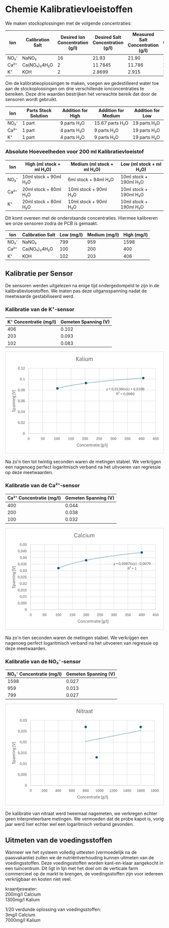 # Chemie Kalibratievloeistoffen

We maken stockoplossingen met de volgende concentraties:

| Ion  | Calibration Salt      | Desired Ion Concentration (g/l) | Desired Salt Concentration (g/l) | Measured Salt Concentration (g/l) | Actual Ion Concentration (g/l) |
|------|----------------------|--------------------------------|---------------------------------|-----------------------------------|--------------------------------|
| NO₃⁻ | NaNO₃               | 16                             | 21.93                           | 21.90                             | 15.98                          |
| Ca²⁺ | Ca(NO₃)₂4H₂O       | 2                              | 11.7845                         | 11.786                            | 2.00                            |
| K⁺   | KOH                 | 2                              | 2.8699                          | 2.915                             | 2.03                            |

Om de kalibratieoplossingen te maken, voegen we gedestilleerd water toe aan de stockoplossingen om drie verschillende ionconcentraties te bereiken. Deze drie waarden bestrijken het verwachte bereik dat door de sensoren wordt gebruikt.

| Ion   | Parts Stock Solution | Addition for High | Addition for Medium | Addition for Low |
|-------|----------------------|-------------------|---------------------|-----------------|
| NO₃⁻  | 1 part               | 9 parts H₂O      | 15.67 parts H₂O     | 19 parts H₂O   |
| Ca²⁺  | 1 part               | 4 parts H₂O      | 9 parts H₂O         | 19 parts H₂O   |
| K⁺    | 1 part               | 4 parts H₂O      | 9 parts H₂O         | 19 parts H₂O   |

### Absolute Hoeveelheden voor 200 ml Kalibratievloeistof

| Ion   | High (ml stock + ml H₂O) | Medium (ml stock + ml H₂O) | Low (ml stock + ml H₂O) |
|-------|-------------------------|---------------------------|-------------------------|
| NO₃⁻  | 10ml stock + 90ml H₂O  | 6ml stock + 94ml H₂O     | 10ml stock + 190ml H₂O  |
| Ca²⁺  | 20ml stock + 80ml H₂O  | 10ml stock + 90ml H₂O    | 10ml stock + 190ml H₂O  |
| K⁺    | 20ml stock + 80ml H₂O  | 10ml stock + 90ml H₂O    | 10ml stock + 190ml H₂O  |

Dit komt overeen met de onderstaande concentraties. Hiermee kalibreren we onze sensoren zodra de PCB is gemaakt.

| Ion   | Calibration Salt | Low (mg/l) | Medium (mg/l) | High (mg/l) |
|-------|----------------|------------|--------------|-------------|
| NO₃⁻  | NaNO₃         | 799        | 959          | 1598        |
| Ca²⁺  | Ca(NO₃)₂4H₂O | 100        | 200          | 400         |
| K⁺    | KOH          | 102        | 203          | 406         |


## Kalibratie per Sensor

De sensoren werden uitgelezen na enige tijd ondergedompeld te zijn in de kalibratievloeistoffen. We maten pas deze uitgansspanning nadat de meetwaarde gestabiliseerd werd.

### Kalibratie van de K⁺-sensor

| K⁺ Concentratie (mg/l) | Gemeten Spanning (V) |
|------------------------|----------------------|
| 406                    | 0.102                |
| 203                    | 0.093                |
| 102                    | 0.083                |

![Kalibratie K⁺-sensor](assets/Kalibratie_Kalium.png)

Na zo'n tien tot twintig seconden waren de metingen stabiel. We verkrijgen een nagenoeg perfect logaritmisch verband na het uitvoeren van regressie op deze meetwaarden.

### Kalibratie van de Ca²⁺-sensor

| Ca²⁺ Concentratie (mg/l) | Gemeten Spanning (V) |
|--------------------------|----------------------|
| 400                      | 0.044                |
| 200                      | 0.038                |
| 100                      | 0.032                |

![Kalibratie Ca²⁺-sensor](assets/Kalibratie_Calcium.png)

Na zo'n tien seconden waren de metingen stabiel. We verkrijgen een nagenoeg perfect logaritmisch verband na het uitvoeren van regressie op deze meetwaarden.

### Kalibratie van de NO₃⁻-sensor

| NO₃⁻ Concentratie (mg/l) | Gemeten Spanning (V) |
|--------------------------|----------------------|
| 1598                     | 0.027                |
| 959                      | 0.013                |
| 799                      | 0.027                |

![Kalibratie NO₃⁻-sensor](assets/Kalibratie_Nitraat.png)

De kalibratie van nitraat werd tweemaal nagemeten, we verkregen echter geen interpreteerbare metingen. We vermoeden dat de probe kapot is, vorig jaar werd hier echter wel een logaritmisch verband gevonden.


## Uitmeten van de voedingsstoffen

Wanneer we het systeem volledig uittesten (vermoedelijk na de paasvakantie) zullen we de nutriëntverhouding kunnen uitmeten van de voedingsstoffen. Deze voedingsstoffen worden kant-en-klaar aangekocht in een tuincentrum. Dit ligt in lijn met het doel om de verticale farm commercieel op de markt te brengen, de voedingsstoffen zijn voor iedereen verkrijgbaar en kosten niet veel.

kraantjeswater:  
200mg/l Calcium  
1300mg/l Kalium

1/20 verdunde oplossing van voedingsstoffen:  
3mg/l Calcium  
7000mg/l Kalium
